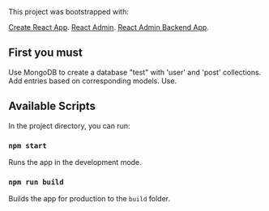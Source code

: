 This project was bootstrapped with:

[Create React App](https://github.com/facebook/create-react-app).
[React Admin](https://github.com/marmelab/react-admin).
[React Admin Backend App](https://github.com/Siteodessa/ReactAdminAppBackend).


## First you must

Use MongoDB to create a database "test" with 'user' and 'post' collections.
Add entries based on corresponding models.
Use.

## Available Scripts

In the project directory, you can run:

### `npm start`

Runs the app in the development mode.<br>

### `npm run build`

Builds the app for production to the `build` folder.
